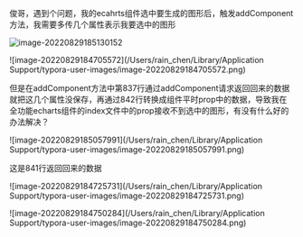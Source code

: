 俊哥，遇到个问题，我的ecahrts组件选中要生成的图形后，触发addComponent方法，我需要多传几个属性表示我要选中的图形

![image-20220829185130152](https://raw.githubusercontent.com/Rainchen0504/picture/master/202208291851505.png)

![image-20220829184705572](/Users/rain_chen/Library/Application Support/typora-user-images/image-20220829184705572.png)

但是在addComponent方法中第837行通过addComponent请求返回回来的数据就把这几个属性没保存，再通过842行转换成组件平时prop中的数据，导致我在全功能echarts组件的index文件中的prop接收不到选中的图形，有没有什么好的办法解决？

![image-20220829185057991](/Users/rain_chen/Library/Application Support/typora-user-images/image-20220829185057991.png)

这是841行返回回来的数据

![image-20220829184725731](/Users/rain_chen/Library/Application Support/typora-user-images/image-20220829184725731.png)





![image-20220829184750284](/Users/rain_chen/Library/Application Support/typora-user-images/image-20220829184750284.png)